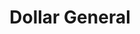 ---
title: "Dollar General"
url: /pottstown/dollar-general-east-high-street/
shop: variety store
---